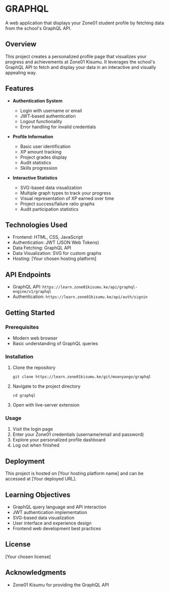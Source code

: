 # GRAPHQL

A web application that displays your Zone01 student profile by fetching data from the school's GraphQL API.

## Overview

This project creates a personalized profile page that visualizes your progress and achievements at Zone01 Kisumu. It leverages the school's GraphQL API to fetch and display your data in an interactive and visually appealing way.

## Features

- **Authentication System**
  - Login with username or email
  - JWT-based authentication
  - Logout functionality
  - Error handling for invalid credentials

- **Profile Information**
  - Basic user identification
  - XP amount tracking
  - Project grades display
  - Audit statistics
  - Skills progression

- **Interactive Statistics**
  - SVG-based data visualization
  - Multiple graph types to track your progress
  - Visual representation of XP earned over time
  - Project success/failure ratio graphs
  - Audit participation statistics

## Technologies Used

- Frontend: HTML, CSS, JavaScript
- Authentication: JWT (JSON Web Tokens)
- Data Fetching: GraphQL API
- Data Visualization: SVG for custom graphs
- Hosting: [Your chosen hosting platform]

## API Endpoints

- GraphQL API: `https://learn.zone01kisumu.ke/api/graphql-engine/v1/graphql`
- Authentication: `https://learn.zone01kisumu.ke/api/auth/signin`

## Getting Started

### Prerequisites

- Modern web browser
- Basic understanding of GraphQL queries

### Installation

1. Clone the repository
   ```
   git clone https://learn.zone01kisumu.ke/git/moonyango/graphql
   ```

2. Navigate to the project directory
   ```
   cd graphql
   ```

3. Open with live-server extension

### Usage

1. Visit the login page
2. Enter your Zone01 credentials (username/email and password)
3. Explore your personalized profile dashboard
4. Log out when finished


## Deployment

This project is hosted on [Your hosting platform name] and can be accessed at [Your deployed URL].

## Learning Objectives

- GraphQL query language and API interaction
- JWT authentication implementation
- SVG-based data visualization
- User interface and experience design
- Frontend web development best practices

## License

[Your chosen license]

## Acknowledgments

- Zone01 Kisumu for providing the GraphQL API
